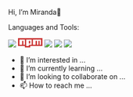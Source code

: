 Hi, I’m Miranda👋

Languages and Tools:

<img src='http://3con14.biz/code/_data/js/intro/js-logo.png' width='25'> <img src='https://github.com/MarioTerron/logo-images/blob/master/logos/npm.png' width='50'> <img src='https://raw.githubusercontent.com/jalbertsr/logo-badge-images/master/img/react_logo.png' width='75'> <img src='https://github.com/jalbertsr/logo-badge-images/blob/master/img/rsz_postgresql.png?raw=true' width='500'> <img src='kisspng-web-development-html-css-design-and-build-web-s-5b12aaae9c26e7-9099989815279499986396.png' width='50'>

- 👀 I’m interested in ...
- 🌱 I’m currently learning ...
- 💞️ I’m looking to collaborate on ...
- 📫 How to reach me ...

<!---
mirandaklucas/mirandaklucas is a ✨ special ✨ repository because its `README.md` (this file) appears on your GitHub profile.
You can click the Preview link to take a look at your changes.
--->
